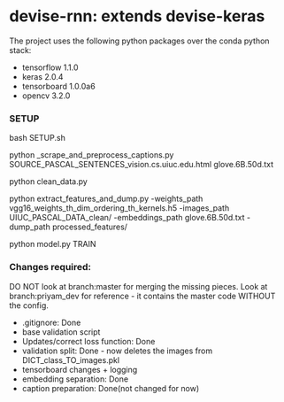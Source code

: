 # devise-rnn: extends devise-keras

The project uses the following python packages over the conda python stack:
- tensorflow 1.1.0
- keras 2.0.4
- tensorboard 1.0.0a6
- opencv 3.2.0

### SETUP

bash SETUP.sh

python _scrape_and_preprocess_captions.py SOURCE_PASCAL_SENTENCES_vision.cs.uiuc.edu.html glove.6B.50d.txt

python clean_data.py

python extract_features_and_dump.py -weights_path vgg16_weights_th_dim_ordering_th_kernels.h5 -images_path UIUC_PASCAL_DATA_clean/ -embeddings_path glove.6B.50d.txt -dump_path processed_features/

python model.py TRAIN

### Changes required:
DO NOT look at branch:master for merging the missing pieces. Look at branch:priyam_dev for reference - it contains the master code WITHOUT the config.

- .gitignore: Done
- base validation script
- Updates/correct loss function: Done
- validation split: Done - now deletes the images from DICT_class_TO_images.pkl
- tensorboard changes + logging
- embedding separation: Done
- caption preparation: Done(not changed for now)
